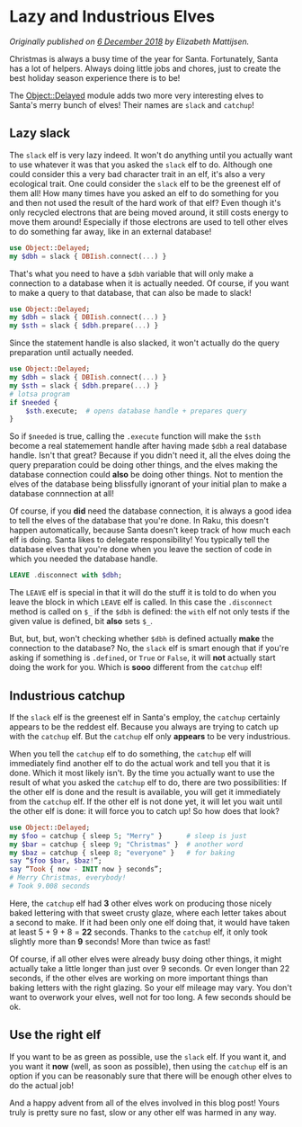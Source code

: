 Lazy and Industrious Elves
==========================

*Originally published on [6 December 2018](https://perl6advent.wordpress.com/2018/12/06/day-6-lazy-and-industrious-elves/) by Elizabeth Mattijsen.*

Christmas is always a busy time of the year for Santa. Fortunately, Santa has a lot of helpers. Always doing little jobs and chores, just to create the best holiday season experience there is to be!

The [Object::Delayed](https://modules.raku.org/dist/Object::Delayed) module adds two more very interesting elves to Santa's merry bunch of elves! Their names are `slack` and `catchup`!

Lazy slack
----------
The `slack` elf is very lazy indeed. It won't do anything until you actually want to use whatever it was that you asked the `slack` elf to do. Although one could consider this a very bad character trait in an elf, it's also a very ecological trait. One could consider the `slack` elf to be the greenest elf of them all! How many times have you asked an elf to do something for you and then not used the result of the hard work of that elf? Even though it's only recycled electrons that are being moved around, it still costs energy to move them around! Especially if those electrons are used to tell other elves to do something far away, like in an external database!

```` raku
use Object::Delayed;
my $dbh = slack { DBIish.connect(...) }
````

That's what you need to have a `$dbh` variable that will only make a connection to a database when it is actually needed. Of course, if you want to make a query to that database, that can also be made to slack!

```` raku
use Object::Delayed;
my $dbh = slack { DBIish.connect(...) }
my $sth = slack { $dbh.prepare(...) }
````

Since the statement handle is also slacked, it won't actually do the query preparation until actually needed.

```` raku
use Object::Delayed;
my $dbh = slack { DBIish.connect(...) }
my $sth = slack { $dbh.prepare(...) }
# lotsa program
if $needed {
    $sth.execute;  # opens database handle + prepares query
}
````

So if `$needed` is true, calling the `.execute` function will make the `$sth` become a real statemement handle after having made `$dbh` a real database handle. Isn't that great? Because if you didn't need it, all the elves doing the query preparation could be doing other things, and the elves making the database connection could **also** be doing other things. Not to mention the elves of the database being blissfully ignorant of your initial plan to make a database connnection at all!

Of course, if you **did** need the database connection, it is always a good idea to tell the elves of the database that you're done. In Raku, this doesn't happen automatically, because Santa doesn't keep track of how much each elf is doing. Santa likes to delegate responsibility! You typically tell the database elves that you're done when you leave the section of code in which you needed the database handle.

```` raku
LEAVE .disconnect with $dbh;
````

The `LEAVE` elf is special in that it will do the stuff it is told to do when you leave the block in which `LEAVE` elf is called. In this case the `.disconnect` method is called on `$_` if the `$dbh` is defined: the `with` elf not only tests if the given value is defined, bit **also** sets `$_`.

But, but, but, won't checking whether `$dbh` is defined actually **make** the connection to the database? No, the `slack` elf is smart enough that if you're asking if something is `.defined`, or `True` or `False`, it will **not** actually start doing the work for you. Which is **sooo** different from the `catchup` elf!

Industrious catchup
-------------------
If the `slack` elf is the greenest elf in Santa's employ, the `catchup` certainly appears to be the reddest elf. Because you always are trying to catch up with the `catchup` elf. But the `catchup` elf only **appears** to be very industrious.

When you tell the `catchup` elf to do something, the `catchup` elf will immediately find another elf to do the actual work and tell you that it is done. Which it most likely isn't. By the time you actually want to use the result of what you asked the `catchup` elf to do, there are two possibilities: If the other elf is done and the result is available, you will get it immediately from the `catchup` elf. If the other elf is not done yet, it will let you wait until the other elf is done: it will force you to catch up! So how does that look?

```` raku
use Object::Delayed;
my $foo = catchup { sleep 5; "Merry" }      # sleep is just
my $bar = catchup { sleep 9; "Christmas" }  # another word
my $baz = catchup { sleep 8; "everyone" }   # for baking
say “$foo $bar, $baz!”;
say “Took { now - INIT now } seconds”;
# Merry Christmas, everybody!
# Took 9.008 seconds
````

Here, the `catchup` elf had **3** other elves work on producing those nicely baked lettering with that sweet crusty glaze, where each letter takes about a second to make. If it had been only one elf doing that, it would have taken at least 5 + 9 + 8 = **22** seconds. Thanks to the `catchup` elf, it only took slightly more than **9** seconds! More than twice as fast!

Of course, if all other elves were already busy doing other things, it might actually take a little longer than just over 9 seconds. Or even longer than 22 seconds, if the other elves are working on more important things than baking letters with the right glazing. So your elf mileage may vary. You don't want to overwork your elves, well not for too long. A few seconds should be ok.

Use the right elf
-----------------
If you want to be as green as possible, use the `slack` elf. If you want it, and you want it **now** (well, as soon as possible), then using the `catchup` elf is an option if you can be reasonably sure that there will be enough other elves to do the actual job!

And a happy advent from all of the elves involved in this blog post! Yours truly is pretty sure no fast, slow or any other elf was harmed in any way.
